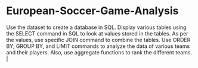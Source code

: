 # European-Soccer-Game-Analysis
Use the dataset to create a database in SQL. Display various tables using the SELECT command in SQL to look at values stored in the tables. As per the values, use specific JOIN command to combine the tables. Use ORDER BY, GROUP BY, and LIMIT commands to analyze the data of various teams and their players. Also, use aggregate functions to rank the different teams. |
